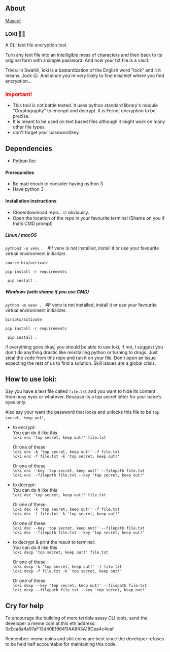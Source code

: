 ## About

[Mascot](https://github.com/Bichwaa/loki/blob/main/mascot.jpeg?raw=true)

### LOKI 🧙🏾

A CLI text file encryption tool.

Turn any text file into an intelligible mess of characters and then back to its original form with a simple password. And now your txt file is a vault.

Trivia: In Swahili, loki is a bastardization of the English word "lock" and it it means...lock 😑. And since you're very likely to find mischief where you find encryption...

<h3 style="color:red">Important!</h3>  

- This tool is not battle tested. It uses python standard library's module "Cryptography" to encrypt and decrypt. It is Fernet encryption to be precise.  
- It is meant to be used on text based files although it might work on many other file types.
- don't forget your password/key. 

## Dependencies

- [Python fire](https://github.com/google/python-fire/tree/master)



#### Prerequisites
 - Be mad enouh to consider having python 3
 - Have python 3

#### Installation instructions

- Clone/download repo... 🙄 obviously.
- Open the location of the repo in your favourite terminal (Shame on you if thats CMD prompt)

##### **Linux / macOS**
 `python3 -m venv . `  #If venv is not installed, install it or use your favourite virtual environment initializer.  

 `source bin/activate`  

 `pip install -r requirements`

 ` pip install .`

 ##### **Windows (with shame if you use CMD)**
 `python -m venv . `  #If venv is not installed, install it or use your favourite virtual environment initializer. 

 `Scripts/activate`  
 
 `pip install -r requirements`  

 ` pip install .`

 if everything goes okay, you should be able to use loki, if not, I suggest you don't do anything drastic like reinstalling python or turning to drugs. Just steal the code from this repo and run it on your file.  Don't open an issue expecting the rest of us to find a solution. Skill issues are a global crisis.


## How to use loki:

Say you have a text file called `file.txt` and you want to hide its content from nosy eyes or whatever. Because its a top secret letter for your babe's eyes only.  

Also say your want the password that locks and unlocks this file to be `top secret, keep out!`,

- to encrypt:  
  You can do it like this  
  `loki enc 'top secret, keep out!' file.txt`  

  Or one of these  
  `loki enc -k 'top secret, keep out!' -f file.txt`  
  `loki enc -f file.txt -k 'top secret, keep out!'`   

    Or one of these  
  `loki enc --key 'top secret, keep out!' --filepath file.txt`  
  `loki enc --filepath file.txt --key 'top secret, keep out!'`  


- to decrypt:  
  You can do it like this  
  `loki dec 'top secret, keep out!' file.txt`   

  Or one of these  
  `loki dec -k 'top secret, keep out!' -f file.txt`  
  `loki dec -f file.txt -k 'top secret, keep out!'`    

    Or one of these  
  `loki dec --key 'top secret, keep out!' --filepath file.txt`  
  `loki dec --filepath file.txt --key 'top secret, keep out!'`  


- to decrypt & print the result to terminal:  
  You can do it like this  
  `loki decp 'top secret, keep out!' file.txt`  

  Or one of these  
  `loki decp -k 'top secret, keep out!' -f file.txt`  
  `loki decp -f file.txt -k 'top secret, keep out!'`    

    Or one of these  
  `loki decp --key 'top secret, keep out!' --filepath file.txt`  
  `loki decp --filepath file.txt --key 'top secret, keep out!'`  


## Cry for help
To encourage the building of more terrible sassy CLI tools, send the developer a meme coin at this eth address: 0xEca8a4a97aF13d40E196411AA843A18Cea4c4caf

Remember: meme coins and shit coins are best since the developer refuses to be held half accountable for maintaining this code.